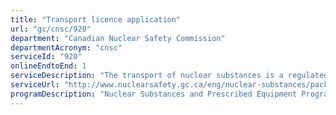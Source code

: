 ```yaml
---
title: "Transport licence application"
url: "gc/cnsc/920"
department: "Canadian Nuclear Safety Commission"
departmentAcronym: "cnsc"
serviceId: "920"
onlineEndtoEnd: 1
serviceDescription: "The transport of nuclear substances is a regulated activity in Canada, with CNSC licensees involved in the majority of shipments. In general, the transport of nuclear substances does not require a CNSC licence. The PTNSR 2015 require that licences be issued only in the circumstances listed above. The majority of these licences are issued for the transport of in‑transit shipments (i.e., nuclear substances transiting Canada while being transported from one country to another) and for the transport of Category I, II and III nuclear material."
serviceUrl: "http://www.nuclearsafety.gc.ca/eng/nuclear-substances/packaging-and-transport-of-nuclear-substances/index.cfm"
programDescription: "Nuclear Substances and Prescribed Equipment Program"
---
```

